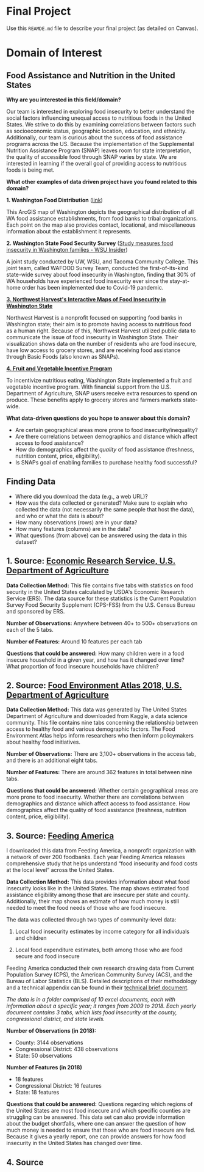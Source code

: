 # Final Project
Use this `REAMDE.md` file to describe your final project (as detailed on Canvas).

# Domain of Interest

## Food Assistance and Nutrition in the United States

**Why are you interested in this field/domain?**

Our team is interested in exploring food insecurity to better understand the social factors influencing unequal access to nutritious foods in the United States. We strive to do this by examining correlations between factors such as socioeconomic status, geographic location, education, and ethnicity. Additionally, our team is curious about the success of food assistance programs across the US. Because the implementation of the Supplemental Nutrition Assistance Program (SNAP) leaves room for state interpretation, the quality of accessible food through SNAP varies by state. We are interested in learning if the overall goal of providing access to nutritious foods is being met.

**What other examples of data driven project have you found related to this domain?**

**1. Washington Food Distribution** ([link](https://nras.maps.arcgis.com/apps/webappviewer/index.html?id=b1ad1be260fe4ef8b877fc7064b0649f))

This ArcGIS map of Washington depicts the geographical distribution of all WA food assistance establishments, from food banks to tribal organizations. Each point on the map also provides contact, locational, and miscellaneous information about the establishment it represents.

**2. Washington State Food Security Survey** ([Study measures food insecurity in Washington families - WSU Insider](https://news.wsu.edu/2020/11/19/wsu-helping-washington-families-facing-food-insecurity/))

A joint study conducted by UW, WSU, and Tacoma Community College. This joint team, called WAFOOD Survey Team, conducted the first-of-its-kind state-wide survey about food insecurity in Washington, finding that 30% of WA households have experienced food insecurity ever since the stay-at-home order has been  implemented due to Covid-19 pandemic.

**[3. Northwest Harvest's Interactive Maps of Food Insecurity in Washington State](https://www.livestories.com/statistics/hunger-in-washington/washington/food-insecurity)**

Northwest Harvest is a nonprofit focused on supporting food banks in Washington state; their aim is to promote having access to nutritious food as a human right. Because of this, Northwest Harvest utilized public data to communicate the issue of food insecurity in Washington State. Their visualization shows data on the number of residents who are food insecure, have low access to grocery stores, and are receiving food assistance through Basic Foods (also known as SNAPs).

**[4. Fruit and Vegetable Incentive Program](https://www.doh.wa.gov/ForPublicHealthandHealthcareProviders/PublicHealthSystemResourcesandServices/Funding/FruitandVegetableIncentivesProgram)**

To incentivize nutritious eating, Washington State implemented a fruit and vegetable incentive program. With financial support from the U.S. Department of Agriculture, SNAP users receive extra resources to spend on produce. These benefits apply to grocery stores and farmers markets state-wide.  



**What data-driven questions do you hope to answer about this domain?**

  - Are certain geographical areas more prone to food insecurity/inequality?
  - Are there correlations between demographics and distance which affect access to food assistance?
  - How do demographics affect the _quality_ of food assistance (freshness, nutrition content, price, eligibility).
  - Is SNAPs goal of enabling families to purchase healthy food successful?


## Finding Data

- Where did you download the data (e.g., a web URL)?
- How was the data collected or generated? Make sure to explain who collected the data (not necessarily the same people that host the data), and who or what the data is about?
- How many observations (rows) are in your data?
- How many features (columns) are in the data?
- What questions (from above) can be answered using the data in this dataset?

## 1. **Source:** [Economic Research Service, U.S. Department of Agriculture](https://www.ers.usda.gov/topics/food-nutrition-assistance/food-security-in-the-us/interactive-charts-and-highlights)

**Data Collection Method:** This file contains five tabs with statistics on food security in the United States calculated by USDA's Economic Research Service (ERS). The data source for these statistics is the Current Population Survey Food Security Supplement (CPS-FSS) from the U.S. Census Bureau and sponsored by ERS.

**Number of Observations:** Anywhere between 40+ to 500+ observations on each of the 5 tabs.

**Number of Features:** Around 10 features per each tab

**Questions that could be answered:** How many children were in a food insecure household in a given year, and how has it changed over time? What proportion of food insecure households have children?


## 2. **Source:** [Food Environment Atlas 2018, U.S. Department of Agriculture](https://www.kaggle.com/carrie1/food-environment-atlas )

**Data Collection Method:** This data was generated by The United States Department of Agriculture and downloaded from Kaggle, a data science community. This file contains nine tabs concerning the relationship between access to healthy food and various demographic factors. The Food Environment Atlas helps inform researchers who then inform policymakers about healthy food initiatives.

**Number of Observations:** There are 3,100+ observations in the access tab, and there is an additional eight tabs.

**Number of Features:** There are around 362 features in total between nine tabs.

**Questions that could be answered:** Whether certain geographical areas are more prone to food insecurity. Whether there are correlations between demographics and distance which affect access to food assistance. How demographics affect the quality of food assistance (freshness, nutrition content, price, eligibility).


## 3. **Source:** [Feeding America](https://map.feedingamerica.org)

I downloaded this data from Feeding America, a nonprofit organization with a network of over 200 foodbanks. Each year Feeding America releases comprehensive study that helps understand “food insecurity and food costs at the local level” across the United States.

**Data Collection Method:** This data provides information about what food insecurity looks like in the United States. The map shows estimated food assistance eligibility among those that are insecure per state and county. Additionally, their map shows an estimate of how much money is still needed to meet the food needs of those who are food insecure.

The data was collected through two types of community-level data:

1.  Local food insecurity estimates by income category for all individuals and children

2. Local food expenditure estimates, both among those who are food secure and food insecure  

Feeding America conducted their own research drawing data from Current Population Survey (CPS), the American Community Survey (ACS), and the Bureau of Labor Statistics (BLS). Detailed descriptions of their methodology and a technical appendix can be found in their [technical brief document](https://www.feedingamerica.org/sites/default/files/2020-09/Map%20the%20Meal%20Gap%202020%20Technical%20Brief-Updated.pdf).

_The data is in a folder comprised of 10 excel documents, each with information about a specific year; it ranges from 2009 to 2018.  Each yearly document contains 3 tabs, which lists food insecurity at the county, congressional district, and state levels._

**Number of Observations (in 2018):**
 - County: 3144 observations
 - Congressional District: 438 observations
 - State: 50 observations

**Number of Features (in 2018)**
- 18 features
- Congressional District: 16 features
- State: 18 features

**Questions that could be answered:** Questions regarding which regions of the United States are most food insecure and which specific counties are struggling can be answered. This data set can also provide information about the budget shortfalls, where one can answer the question of how much money is needed to ensure that those who are food insecure are fed. Because it gives a yearly report, one can provide answers for how food insecurity in the United States has changed over time.

## 4. **Source**
